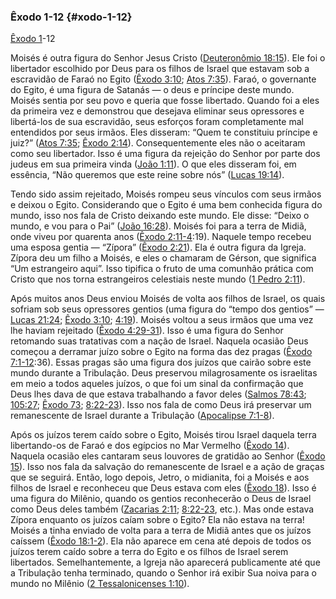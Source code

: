 ### Êxodo 1-12 {#xodo-1-12}

[Êxodo 1](http://bibliaonline.com.br/acf/ex/1)-12

Moisés é outra figura do Senhor Jesus Cristo ([Deuteronômio 18:15](http://bibliaonline.com.br/acf/dt/18/15)). Ele foi o libertador escolhido por Deus para os filhos de Israel que estavam sob a escravidão de Faraó no Egito ([Êxodo 3:10](http://bibliaonline.com.br/acf/ex/3/10); [Atos 7:35](http://bibliaonline.com.br/acf/atos/7/35)). Faraó, o governante do Egito, é uma figura de Satanás — o deus e príncipe deste mundo. Moisés sentia por seu povo e queria que fosse libertado. Quando foi a eles da primeira vez e demonstrou que desejava eliminar seus opressores e libertá-los de sua escravidão, seus esforços foram completamente mal entendidos por seus irmãos. Eles disseram: “Quem te constituiu príncipe e juiz?” ([Atos 7:35](http://bibliaonline.com.br/acf/atos/7/35); [Êxodo 2:14](http://bibliaonline.com.br/acf/ex/2/14)). Consequentemente eles não o aceitaram como seu libertador. Isso é uma figura da rejeição do Senhor por parte dos judeus em sua primeira vinda ([João 1:11](http://bibliaonline.com.br/acf/jo/1/11)). O que eles disseram foi, em essência, “Não queremos que este reine sobre nós” ([Lucas 19:14](http://bibliaonline.com.br/acf/lc/19/14)).

Tendo sido assim rejeitado, Moisés rompeu seus vínculos com seus irmãos e deixou o Egito. Considerando que o Egito é uma bem conhecida figura do mundo, isso nos fala de Cristo deixando este mundo. Ele disse: “Deixo o mundo, e vou para o Pai” ([João 16:28](http://bibliaonline.com.br/acf/jo/16/28)). Moisés foi para a terra de Midiã, onde viveu por quarenta anos ([Êxodo 2:11-4](http://bibliaonline.com.br/acf/ex/2/11-4):19). Naquele tempo recebeu uma esposa gentia — “Zípora” ([Êxodo 2:21](http://bibliaonline.com.br/acf/ex/2/21)). Ela é outra figura da Igreja. Zípora deu um filho a Moisés, e eles o chamaram de Gérson, que significa “Um estrangeiro aqui”. Isso tipifica o fruto de uma comunhão prática com Cristo que nos torna estrangeiros celestiais neste mundo ([1 Pedro 2:11](http://bibliaonline.com.br/acf/1pe/2/11)).

Após muitos anos Deus enviou Moisés de volta aos filhos de Israel, os quais sofriam sob seus opressores gentios (uma figura do “tempo dos gentios” — [Lucas 21:24](http://bibliaonline.com.br/acf/lc/21/24); [Êxodo 3:10](http://bibliaonline.com.br/acf/ex/3/10); [4:19](http://bibliaonline.com.br/acf/ex/4/19)). Moisés voltou a seus irmãos que uma vez lhe haviam rejeitado ([Êxodo 4:29-31](http://bibliaonline.com.br/acf/ex/4/29-31)). Isso é uma figura do Senhor retomando suas tratativas com a nação de Israel. Naquela ocasião Deus começou a derramar juízo sobre o Egito na forma das dez pragas ([Êxodo 7:1-12](http://bibliaonline.com.br/acf/ex/7/1-12):36). Essas pragas são uma figura dos juízos que cairão sobre este mundo durante a Tribulação. Deus preservou milagrosamente os israelitas em meio a todos aqueles juízos, o que foi um sinal da confirmação que Deus lhes dava de que estava trabalhando a favor deles ([Salmos 78:43](http://bibliaonline.com.br/acf/sl/78/43); [105:27](http://bibliaonline.com.br/acf/sl/105/27); [Êxodo 73](http://bibliaonline.com.br/acf/ex/73); [8:22-23](http://bibliaonline.com.br/acf/sl/8/22-23)). Isso nos fala de como Deus irá preservar um remanescente de Israel durante a Tribulação ([Apocalipse 7:1-8](http://bibliaonline.com.br/acf/ap/7/1-8)).

Após os juízos terem caído sobre o Egito, Moisés tirou Israel daquela terra libertando-os de Faraó e dos egípcios no Mar Vermelho ([Êxodo 14](http://bibliaonline.com.br/acf/ex/14)). Naquela ocasião eles cantaram seus louvores de gratidão ao Senhor ([Êxodo 15](http://bibliaonline.com.br/acf/ex/15)). Isso nos fala da salvação do remanescente de Israel e a ação de graças que se seguirá. Então, logo depois, Jetro, o midianita, foi a Moisés e aos filhos de Israel e reconheceu que Deus estava com eles ([Êxodo 18](http://bibliaonline.com.br/acf/ex/18)). Isso é uma figura do Milênio, quando os gentios reconhecerão o Deus de Israel como Deus deles também ([Zacarias 2:11](http://bibliaonline.com.br/acf/zc/2/11); [8:22-23](http://bibliaonline.com.br/acf/zc/8/22-23), etc.). Mas onde estava Zípora enquanto os juízos caíam sobre o Egito? Ela não estava na terra! Moisés a tinha enviado de volta para a terra de Midiã antes que os juízos caíssem ([Êxodo 18:1-2](http://bibliaonline.com.br/acf/ex/18/1-2)). Ela não aparece em cena até depois de todos os juízos terem caído sobre a terra do Egito e os filhos de Israel serem libertados. Semelhantemente, a Igreja não aparecerá publicamente até que a Tribulação tenha terminado, quando o Senhor irá exibir Sua noiva para o mundo no Milênio ([2 Tessalonicenses 1:10](http://bibliaonline.com.br/acf/2ts/1/10)).